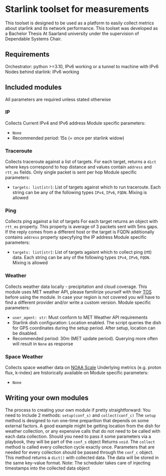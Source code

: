 # Starlink toolset for measurements
This toolset is designed to be used as a platform to easily collect metrics about starlink and its network performance.
This toolset was developed as a Bachelor Thesis At Saarland university under the supervision of Dependable Systems Chair.

## Requirements
Orchestrator: python >=3.10, IPv6 working or a tunnel to machine with IPv6
Nodes behind starlink: IPv6 working

## Included modules
All parameters are required unless stated otherwise
### IP
Collects Current IPv4 and IPv6 address
Module specific parameters:
- `None`
- Recommended period: 15s (= once per starlink widow)
### Traceroute
Collects traceroute against a list of targets.
For each target, returns a `dict` where keys correspond to hop distance and values contain `address` and `rtt_ms` fields. Only single packet is sent per hop
Module specific parameters:
- `targets: list[str]`: List of targets against which to run traceroute. Each string can be any of the following types `IPv4`, `IPv6`, `FQDN`. Mixing is allowed
### Ping
Collects ping against a list of targets
For each target returns an object with `rtt_ms` property. This property is average of 3 packets sent with 5ms gaps. If the reply comes from a different host or the target is FQDN additionally contains `address` property specyfying the IP address
Module specific parameters:
- `targets: list[str]`: List of targets agaisnt which to collect ping (rtt) data. Each string can be any of the following types `IPv4`, `IPv6`, `FQDN`. Mixing is allowed
### Weather
Collects weather data locally - precipitation and cloud coverage.
This module uses MET weather API, please familirize yourself with their [TOS](https://developer.yr.no/doc/TermsOfService/) before using the module.
In case your region is not covered you will have to find a different provider and/or write a custom version.
Module specific parameters:
- `user_agent: str`: Must conform to MET Weather API requirements
- Starlink dish configuration: Location enabled. The script queries the dish for GPS coordinates during the setup period. After setup, location can be disabled.
- Recommended period: 30m (MET update period). Querying more often will result in `None` as response
### Space Weather
Collects space weather data on [NOAA Scale](https://www.spaceweather.gov/noaa-scales-explanation)
Underlying metrics (e.g. proton flux, k-index) are historically available on [](spaceweather.gov)
Module specific parameters:
- `None`

## Writing your own modules
The process to creating your own module if pretty straightforward:
You need to include 2 methods: `setup(conf_s)` and `collect(conf_c)`
The `setup` method is designed to run one-time preparition that depends on some external factors. A good example might be getting location from the dish for weather collection, or any expensive calls that do not need to be called with each data collection. Should you need to pass it some parameters via a playbook, they will be part of the `conf_s` object
Returns `void`.
The `collect` method is called every collection cycle exactly once. Parameters that are needed for every collection should be passed through the `conf_c` object.
This method returns a `dict()` with collected data. The data will be stored in the same key-value format. 
Note: The scheduler takes care of injecting timestamps into the collected data object